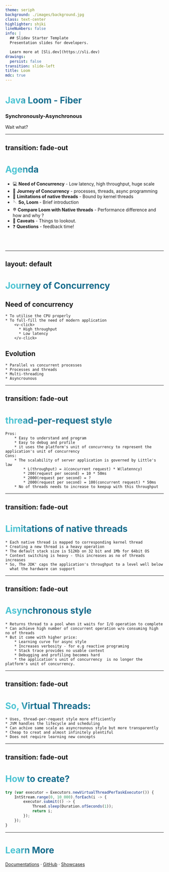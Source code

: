 ```yaml
---
theme: seriph
background: ./images/background.jpg
class: text-center
highlighter: shiki
lineNumbers: false
info: |
  ## Slidev Starter Template
  Presentation slides for developers.

  Learn more at [Sli.dev](https://sli.dev)
drawings:
  persist: false
transition: slide-left
title: Loom
mdc: true
---
```


# Java Loom - Fiber

### Synchronously-Asynchronous

<div class="pt-12">
  <span @click="$slidev.nav.next" class="px-2 py-1 rounded cursor-pointer" hover="bg-white bg-opacity-10">
    Wait what? <carbon:arrow-right class="inline"/>
  </span>
</div>

<div class="abs-br m-6 flex gap-2">
  <a href="https://github.com/Bhavesh-Suvalaka/fibers" target="_blank" alt="GitHub"
    class="text-xl slidev-icon-btn opacity-50 !border-none !hover:text-white">
    <carbon-logo-github />
  </a>
</div>

<!--
The last comment block of each slide will be treated as slide notes. It will be visible and editable in Presenter Mode along with the slide. [Read more in the docs](https://sli.dev/guide/syntax.html#notes)
-->

---
transition: fade-out
---

# Agenda

- 💻 **Need of Concurrency** - Low latency, high throughput, huge scale
- 🚕 **Journey of Concurrency** - processes, threads, async programming
- 🧵 **Limitations of native threads** - Bound by kernel threads
- 🪡 **So, Loom** - Brief introduction
- 𐄷 **Compare Loom with Native threads** - Performance difference and how and why ?
- 👀 **Caveats** - Things to lookout.
- ❓ **Questions** - feedback time!

<br>
<br>

<style>

h1 {

  background-color: #2B90B6;

  background-image: linear-gradient(45deg, #4EC5D4 10%, #146b8c 20%);

  background-size: 100%;

  -webkit-background-clip: text;

  -moz-background-clip: text;

  -webkit-text-fill-color: transparent;

  -moz-text-fill-color: transparent;

}
</style>
---
layout: default
---
# Journey of Concurrency
    
## Need of concurrency
    * To utilise the CPU properly
    * To full-fill the need of modern application
        <v-click>
          * High throughput
          * Low latency
        </v-click>

## Evolution   
    * Parallel vs concurrent processes 
    * Processes and threads
    * Multi-threading
    * Asyncrounous 

---
transition: fade-out
---
# thread-per-request style
    Pros:
        * Easy to understand and program
        * Easy to debug and profile
        * it uses the platform's unit of concurrency to represent the application's unit of concurrency
    Cons:
        * The scalability of server application is governed by Little's law
            * L(throughput) = 𝜆(concurrent request) * W(latenncy)
            * 200(request per second) = 10 * 50ms
            * 2000(request per second) = ?
            * 2000(request per second) = 100(concurrent request) * 50ms
        * No of threads needs to increase to keepup with this throughput

---
transition: fade-out
---

# Limitations of native threads
    * Each native thread is mapped to corresponding kernel thread
    * Creating a new thread is a heavy operation
    * The default stack size is 512Kb on 32 bit and 1Mb for 64bit OS
    * Context switching is heavy - this increases as no of threads increases
    * So, The JDK' caps the application's throughput to a level well below 
      what the hardware can support

---
transition: fade-out
---

# Asynchronous style
    * Returns thread to a pool when it waits for I/O operation to complete
    * Can achieve high number of concurrent operation w/o consuming high no of threads
    * But it come with higher price:
        * Learning curve for async style 
        * Increases verbosity - for e.g reactive programing
        * Stack trace provides no usable context
        * Debugging and profiling becomes hard
        * the application's unit of concurrency  is no longer the platform's unit of concurrency.

---
transition: fade-out
---

# So, Virtual Threads:
    * Uses, thread-per-request style more efficiently 
    * JVM handles the lifecycle and scheduling
    * Can achive same scale as asyncrounous style but more transparently 
    * Cheap to creat and almost infinitely plentiful
    * Does not require learning new concepts

---
transition: fade-out
---

# How to create?

```ts {all|1|4|1-8|9|all}
try (var executor = Executors.newVirtualThreadPerTaskExecutor()) {
    IntStream.range(0, 10_000).forEach(i -> {
        executor.submit(() -> {
            Thread.sleep(Duration.ofSeconds(1));
            return i;
        });
    });
} 
```


[^1]: [Learn More](https://sli.dev/guide/syntax.html#line-highlighting)

<style>
.footnotes-sep {
  @apply mt-20 opacity-10;
}
.footnotes {
  @apply text-sm opacity-75;
}
.footnote-backref {
  display: none;
}
</style>

---
# Learn More

[Documentations](https://sli.dev) · [GitHub](https://github.com/slidevjs/slidev) · [Showcases](https://sli.dev/showcases.html)
